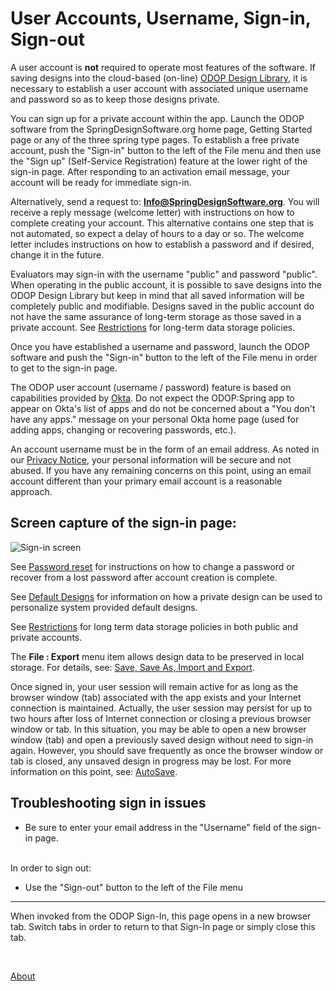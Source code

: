 # User Accounts, Username, Sign-in, Sign-out

A user account is **not** required to operate most features of the software. 
If saving designs into the cloud-based (on-line) [ODOP Design Library](/docs/Help/terminology.html#designLib), 
it is necessary to establish a user account with associated unique username and password 
so as to keep those designs private. 

You can sign up for a private account within the app. 
Launch the ODOP software from the SpringDesignSoftware.org home page, 
Getting Started page or any of the three spring type pages. 
To establish a free private account, 
push the "Sign-in" button to the left of the File menu and then 
use the "Sign up" (Self-Service Registration) feature at the lower right of the sign-in page. 
After responding to an activation email message, 
your account will be ready for immediate sign-in.

Alternatively, send a request to: **Info@SpringDesignSoftware.org**. 
You will receive a reply message (welcome letter) with instructions on how to complete creating your account. 
This alternative contains one step that is not automated, 
so expect a delay of hours to a day or so. 
The welcome letter includes instructions on how to establish a password and if desired, 
change it in the future. 

Evaluators may sign-in with the username "public" and password "public". 
When operating in the public account, it is possible to save designs into the ODOP Design Library 
but keep in mind that all saved information will be completely public and modifiable. 
Designs saved in the public account do not have the same assurance of long-term storage 
as those saved in a private account. 
See [Restrictions](Legal/Restrictions.html) for long-term data storage policies. 

Once you have established a username and password, 
launch the ODOP software and push the "Sign-in" button to the left of the File menu 
in order to get to the sign-in page. 

The ODOP user account (username / password) feature is based on capabilities provided by 
[Okta](https://www.okta.com/). 
Do not expect the ODOP:Spring app to appear on Okta's list of apps and 
do not be concerned about a "You don't have any apps." message on your personal Okta home page 
(used for adding apps, changing or recovering passwords, etc.). 

An account username must be in the form of an email address. 
As noted in our [Privacy Notice](Legal/PrivacyStatement.html), 
your personal information will be secure and not abused. 
If you have any remaining concerns on this point, 
using an email account different than your primary email account is a reasonable approach. 

## Screen capture of the sign-in page: 
![Sign-in screen](/docs/Help/img/SignInWidgetExpanded.png "Sign-in screen") 

See [Password reset](/docs/Help/htt.html#passwordReset) for instructions on how to 
change a password or recover from a lost password after account creation is complete. 
   
See [Default Designs](/docs/Help/defaultDesigns.html) for information on how a private design 
can be used to personalize system provided default designs. 

See [Restrictions](Legal/Restrictions.html) for long term data storage policies 
in both public and private accounts. 

The **File : Export** menu item allows design data to be preserved in local storage. 
For details, see: [Save, Save As, Import and Export](/docs/Help/htt.html#fileSaveAndSaveAs). 
 
Once signed in, your user session will remain active for as long as the browser window (tab) 
associated with the app exists and your Internet connection is maintained. 
Actually, the user session may persist for up to two hours after loss of Internet connection or 
closing a previous browser window or tab. 
In this situation, you may be able to open a new browser window (tab) and open a previously saved design without 
need to sign-in again. 
However, you should save frequently as once the browser window or tab is closed, 
any unsaved design in progress may be lost. 
For more information on this point, see: [AutoSave](/docs/Help/autoSave.html). 

## Troubleshooting sign in issues 
- Be sure to enter your email address in the "Username" field of the sign-in page.   
&nbsp;   

In order to sign out: 
  - Use the "Sign-out" button to the left of the File menu 
 
___ 
 
When invoked from the ODOP Sign-In, this page opens in a new browser tab. 
Switch tabs in order to return to that Sign-In page or simply close this tab. 

&nbsp; 

[About](/docs/About/index.html) 
